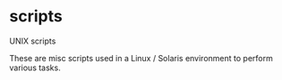 # scripts
UNIX scripts

These are misc scripts used in a Linux / Solaris environment to perform various tasks.
